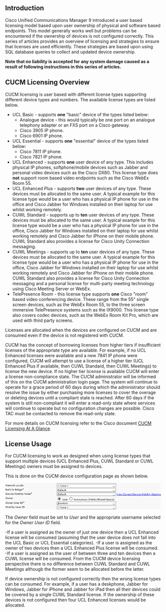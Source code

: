 ## Introduction

Cisco Unified Communications Manager 9 introduced a user based licensing model based upon user ownership of physical and software based endpoints. This model generally works well but problems can be encountered if the ownership of devices is not configured correctly. This series of articles provides an overview of licensing and strategies to ensure that licenses are used efficiently.
These strategies are based upon using SQL database queries to collect and updated device ownership.

**Note that no liability is accepted for any system damage caused as a result of following instructions in this series of articles.**

## CUCM Licensing Overview

CUCM licensing is user based with different license types supporting different device types and numbers. The available license types are listed below.

- UCL Basic - supports **one** "basic" device of the types listed below:
    - Analogue device - this would typically be one port on an analogue telephony adapter or an FXS port on a Cisco gateway.
    - Cisco 3905 IP phone.
    - Cisco 6901 IP phone.
- UCL Essential - supports **one** "essential" device of the types listed below:
    - Cisco 7811 IP phone.
    - Cisco 7821 IP phone.
- UCL Enhanced - supports **one** user device of any type. This includes physical IP phones, softphone/mobile devices such as Jabber and personal video devices such as the Cisco DX80. This license type does **not** support room based video endpoints such as the Cisco WebEx Room 55.
- UCL Enhanced Plus - supports **two** user devices of any type. These devices must be allocated to the same user. A typical example for this license type would be a user who has a physical IP phone for use in the office and Cisco Jabber for Windows installed on their laptop for use whilst working remotely.
- CUWL Standard - supports up to **ten** user devices of any type. These devices must be allocated to the same user. A typical example for this license type would be a user who has a physical IP phone for use in the office, Cisco Jabber for Windows installed on their laptop for use whilst working remotely and Cisco Jabber for iPhone on their mobile phone. CUWL Standard also provides a license for Cisco Unity Connection messaging.
- CUWL Meetings - supports up to **ten** user devices of any type. These devices must be allocated to the same user. A typical example for this license type would be a user who has a physical IP phone for use in the office, Cisco Jabber for Windows installed on their laptop for use whilst working remotely and Cisco Jabber for iPhone on their mobile phone. CUWL Standard also provides a license for Cisco Unity Connection messaging and a personal license for multi-party meeting technology using Cisco Meeting Server or WebEx.
- TelePresence Room - this license type supports **one** Cisco "room" based video conferencing device. These range from the 55" single screen devices, such as the WebEx Room 55, to the three screen immersive TelePresence systems such as the IX9000. This license type also covers codec devices, such as the WebEx Room Kit Pro, which are used with third party screens.

Licenses are allocated when the devices are configured on CUCM and are consumed even if the device is not registered with CUCM.

CUCM has the concept of borrowing licenses from higher tiers if insufficient licenses of the appropriate type are available. For example, if no UCL Enhanced licenses were available and a new 7841 IP phone were configured, CUCM will attempt to use a license of a higher tier (UCL Enhanced Plus if available, then CUWL Standard, then CUWL Meetings) to license the new device. If no higher tier license is available CUCM will enter a license non-compliance state. The CUCM administrator will be informed of this on the CUCM administration login page. The system will continue to operate for a grace period of 60 days during which the administrator should resolve the issue by either purchasing more licenses to cover the overage or deleting devices until a compliant state is reached. After 60 days if the system is still non-compliant it will enter a read-only state where services will continue to operate but no configuration changes are possible. Cisco TAC must be contacted to remove the read-only state.

For more details on CUCM licensing refer to the Cisco document [CUCM Licensing At A Glance](https://www.cisco.com/c/dam/en/us/products/collateral/unified-communications/unified-communications-licensing/C45_523902_11_9_licensing_aag_v5a_1.pdf).

## License Usage

For CUCM licensing to work as designed when using license types that support multiple devices (UCL Enhanced Plus, CUWL Standard or CUWL Meetings) owners must be assigned to devices.

This is done on the CUCM device configuration page as shown below.

![Device Owner ID](/images/ownerid.png)

The *Owner* field must be set to *User* and the appropriate username selected for the *Owner User ID* field.

-If a user is assigned as the owner of just one device then a UCL Enhanced license will be consumed (assuming that the user device does not fall into the UCL Basic or UCL Essential categories).
-If a user is assigned as the owner of two devices then a UCL Enhanced Plus license will be consumed.
-If a user is assigned as the user of between three and ten devices then a CUWL license will be consumed. From the CUCM device licensing perspective there is no difference between CUWL Standard and CUWL Meetings althougb the former seem to be allocated before the latter.

If device ownership is not configured correctly then the wrong license types can be consumed. For example, if a user has a deskphone, Jabber for Windows, Jabber for iPhone and Jabber for iPad then all their devices could be covered by a single CUWL Standard license. If the ownership of these devices is not configured then four UCL Enhanced licenses would be allocated.
